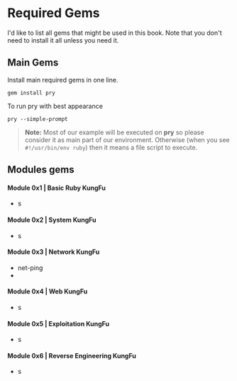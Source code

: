 # Required Gems
I'd like to list all gems that might be used in this book. Note that you don't need to install it all unless you need it.

## Main Gems
Install main required gems in one line.
```
gem install pry
```
To run pry with best appearance
```
pry --simple-prompt
```

> **Note:** Most of our example will be executed on **pry** so please consider it as main part of our environment. Otherwise (when you see `#!/usr/bin/env ruby`) then it means a file script to execute.


## Modules gems 

#### Module 0x1 | Basic Ruby KungFu
- s 
#### Module 0x2 | System KungFu
- s 
#### Module 0x3 | Network KungFu
-  net-ping
-  
#### Module 0x4 | Web KungFu
- s 
#### Module 0x5 | Exploitation KungFu
- s 
#### Module 0x6 | Reverse Engineering KungFu
- s 
